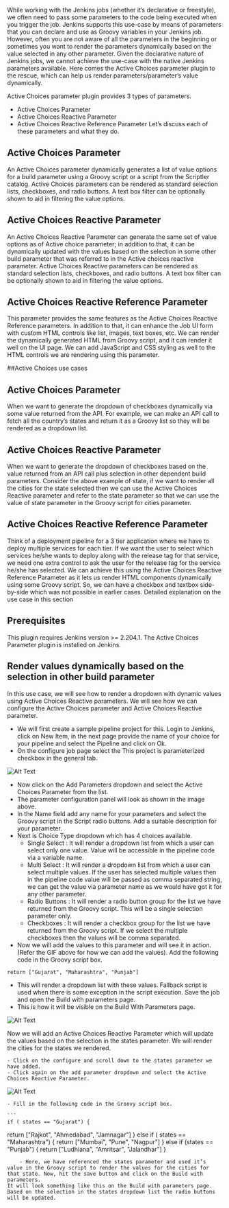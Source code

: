 While working with the Jenkins jobs (whether it’s declarative or freestyle), we often need to pass some parameters to the code being executed when you trigger the job. Jenkins supports this use-case by means of parameters that you can declare and use as Groovy variables in your Jenkins job. However, often you are not aware of all the parameters in the beginning or sometimes you want to render the parameters dynamically based on the value selected in any other parameter. Given the declarative nature of Jenkins jobs, we cannot achieve the use-case with the native Jenkins parameters available. Here comes the Active Choices parameter plugin to the rescue, which can help us render parameters/parameter’s value dynamically.

Active Choices parameter plugin provides 3 types of parameters.

  - Active Choices Parameter
  - Active Choices Reactive Parameter
  - Active Choices Reactive Reference Parameter
Let’s discuss each of these parameters and what they do.

## Active Choices Parameter
An Active Choices parameter dynamically generates a list of value options for a build parameter using a Groovy script or a script from the Scriptler catalog.
Active Choices parameters can be rendered as standard selection lists, checkboxes, and radio buttons.
A text box filter can be optionally shown to aid in filtering the value options.

## Active Choices Reactive Parameter
An Active Choices Reactive Parameter can generate the same set of value options as of Active choice parameter; in addition to that, it can be dynamically updated with the values based on the selection in some other build parameter that was referred to in the Active choices reactive parameter.
Active Choices Reactive parameters can be rendered as standard selection lists, checkboxes, and radio buttons.
A text box filter can be optionally shown to aid in filtering the value options.

## Active Choices Reactive Reference Parameter
This parameter provides the same features as the Active Choices Reactive Reference parameters.
In addition to that, it can enhance the Job UI form with custom HTML controls like list, images, text boxes, etc. We can render the dynamically generated HTML from Groovy script, and it can render it well on the UI page. We can add JavaScript and CSS styling as well to the HTML controls we are rendering using this parameter.

##Active Choices use cases

## Active Choices Parameter
When we want to generate the dropdown of checkboxes dynamically via some value returned from the API. For example, we can make an API call to fetch all the country’s states and return it as a Groovy list so they will be rendered as a dropdown list.

## Active Choices Reactive Parameter
When we want to generate the dropdown of checkboxes based on the value returned from an API call plus selection in other dependent build parameters. Consider the above example of state, if we want to render all the cities for the state selected then we can use the Active Choices Reactive parameter and refer to the state parameter so that we can use the value of state parameter in the Groovy script for cities parameter.

## Active Choices Reactive Reference Parameter
Think of a deployment pipeline for a 3 tier application where we have to deploy multiple services for each tier. If we want the user to select which services he/she wants to deploy along with the release tag for that service, we need one extra control to ask the user for the release tag for the service he/she has selected. We can achieve this using the Active Choices Reactive Reference Parameter as it lets us render HTML components dynamically using some Groovy script. So, we can have a checkbox and textbox side-by-side which was not possible in earlier cases. Detailed explanation on the use case in this section

## Prerequisites
This plugin requires Jenkins version >= 2.204.1.
The Active Choices Parameter plugin is installed on Jenkins.

## Render values dynamically based on the selection in other build parameter
In this use case, we will see how to render a dropdown with dynamic values using Active Choices Reactive parameters. We will see how we can configure the Active Choices parameter and Active Choices Reactive parameter.

  -  We will first create a sample pipeline project for this. Login to Jenkins, click on New Item, in the next page provide the name of your choice for your pipeline and select the Pipeline and click on Ok.
  - On the configure job page select the This project is parameterized checkbox in the general tab.
  
  ![Alt Text](https://d33wubrfki0l68.cloudfront.net/b3dfb8e5ead4ab9d6f8963ad3e9d6ae8b016003d/d5f79/assets/img/blog/render-jenkins-build-parameters-dynamically/create-pipeline-active-choice.gif)

  - Now click on the Add Parameters dropdown and select the Active Choices Parameter from the list.
  - The parameter configuration panel will look as shown in the image above.
  - In the Name field add any name for your parameters and select the Groovy script in the Script radio buttons. Add a suitable description for your parameter.
  - Next is Choice Type dropdown which has 4 choices available.
      - Single Select : It will render a dropdown list from which a user can select only one value. Value will be accessible in the pipeline code via a variable name.
      - Multi Select : It will render a dropdown list from which a user can select multiple values. If the user has selected multiple values then in the pipeline code value will be passed as comma separated string, we can get the value via parameter name as we would have got it for any other parameter.
      - Radio Buttons : It will render a radio button group for the list we have returned from the Groovy script. This will be a single selection parameter only.
      - Checkboxes : It will render a checkbox group for the list we have returned from the Groovy script. If we select the multiple checkboxes then the values will be comma separated.
  - Now we will add the values to this parameter and will see it in action. (Refer the GIF above for how we can add the values). Add the following code in the Groovy script box.
  
  
  ```return ["Gujarat", "Maharashtra", "Punjab"]```
  
  - This will render a dropdown list with these values. Fallback script is used when there is some exception in the script execution. Save the job and open the Build with parameters page.
  - This is how it will be visible on the Build With Parameters page.
  
  ![Alt Text](https://d33wubrfki0l68.cloudfront.net/1fe1e6d41e19f50dca701d510332f8c5d484bb4b/e31b2/assets/img/blog/render-jenkins-build-parameters-dynamically/job-build-with-parameters.png)
  
  Now we will add an Active Choices Reactive Parameter which will update the values based on the selection in the states parameter. We will render the cities for the states we rendered.

    - Click on the configure and scroll down to the states parameter we have added.
    - Click again on the add parameter dropdown and select the Active Choices Reactive Parameter.
  
  ![Alt Text](https://d33wubrfki0l68.cloudfront.net/a8f119589746b624772fa597aaea76e92f7efe1f/0ff3f/assets/img/blog/render-jenkins-build-parameters-dynamically/pipeline-active-choices-reactive-parameter.gif)
  
    - Fill in the following code in the Groovy script box.
    
    ```
    if ( states == "Gujarat") {
  return ["Rajkot", "Ahmedabad", "Jamnagar"]
} else if ( states == "Maharashtra") {
  return ["Mumbai", "Pune", "Nagpur"]
} else if (states == "Punjab") {
  return ["Ludhiana", "Amritsar", "Jalandhar"]
}
 
```
    - Here, we have referenced the states parameter and used it’s value in the Groovy script to render the values for the cities for that state. Now, hit the save button and click on the Build with parameters.
It will look something like this on the Build with parameters page. Based on the selection in the states dropdown list the radio buttons will be updated.  


  
  
  
  
  
  
  
  
  
